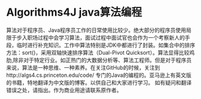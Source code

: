 # Algorithms4J java算法编程
   算法对于程序员、Java程序员工作的日常使用比较少。绝大部分的程序员使用局限于步入职场过程中会学习算法，面试过程中面试官也会作为一个考察新人的手段，临时进行补充知识。工作中算法特别是JDK中都进行了封装。如集合中的排序方法：sort()，采用双轴快速排序算法（Dual-Pivot Quicksort）。算法显得比较鸡肋,除非对于特定行业。如正热门的大数据分析等、算法工程师。但是对于程序员来说，算法是一种思维、一种素养。在关注GitHub的时候，关注到http://algs4.cs.princeton.edu/code/ 专门的Java的编程的。亚马逊上有英文版的书籍，特地翻译为中文版的博客。以供自己和大家进行学习。
   如有疑问和翻译错误之处，请指出。作为商业用途请联系原作者。
